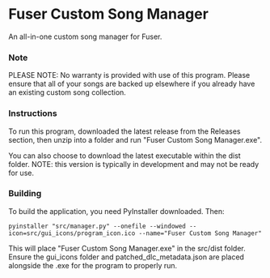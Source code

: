 # Fuser Custom Song Manager
An all-in-one custom song manager for Fuser.

### Note
PLEASE NOTE: No warranty is provided with use of this program. Please ensure that all of your songs are backed up elsewhere if you already have an existing custom song collection.

### Instructions
To run this program, downloaded the latest release from the Releases section, then unzip into a folder and run "Fuser Custom Song Manager.exe".

You can also choose to download the latest executable within the dist folder. NOTE: this version is typically in development and may not be ready for use.

### Building
To build the application, you need PyInstaller downloaded. Then:

```shell
pyinstaller "src/manager.py" --onefile --windowed --icon=src/gui_icons/program_icon.ico --name="Fuser Custom Song Manager"
```

This will place "Fuser Custom Song Manager.exe" in the src/dist folder. Ensure the gui_icons folder and patched_dlc_metadata.json are placed alongside the .exe for the program to properly run.

